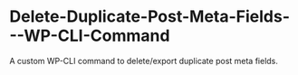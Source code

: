# Delete-Duplicate-Post-Meta-Fields---WP-CLI-Command
A custom WP-CLI command to delete/export duplicate post meta fields.
